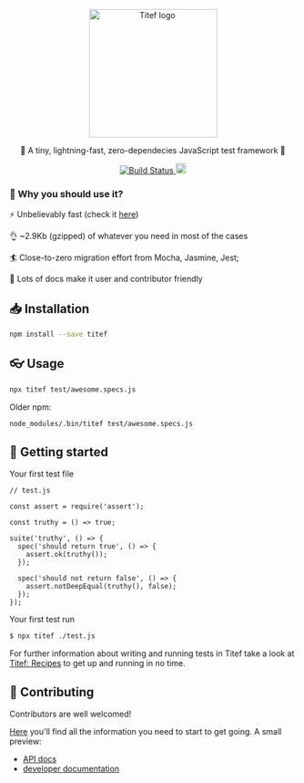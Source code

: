 <p align="center">
  <img src="https://preview.ibb.co/dBFOtc/logo.png" alt="Titef logo" height="225" />
  <p align="center">
    🌠 A tiny, lightning-fast, zero-dependecies JavaScript test framework 🌠
  </p>
</p>

<p align="center">
  <a href="https://travis-ci.org/shikaan/titef">
    <img src="https://travis-ci.org/shikaan/titef.svg?branch=master" alt="Build Status">
  </a>
  <a href="https://badge.fury.io/js/titef">
    <img src="https://badge.fury.io/js/titef.svg" alt="npm version" height="18">
  </a>
</p>

### 🎯 Why you should use it?

⚡ Unbelievably fast (check it [here](https://shikaan.github.io/titef/performance/))

👌 ~2.9Kb (gzipped) of whatever you need in most of the cases

🏄 Close-to-zero migration effort from Mocha, Jasmine, Jest;

📖 Lots of docs make it user and contributor friendly

## 📥 Installation

```bash
npm install --save titef
```

## 👓 Usage

```bash
npx titef test/awesome.specs.js
```

Older npm:

```bash
node_modules/.bin/titef test/awesome.specs.js
```

## 👣 Getting started

Your first test file

```ecmascript 6
// test.js

const assert = require('assert');

const truthy = () => true;

suite('truthy', () => {
  spec('should return true', () => {
    assert.ok(truthy());
  });
  
  spec('should not return false', () => {
    assert.notDeepEqual(truthy(), false);
  });
});
```

Your first test run

```bash
$ npx titef ./test.js
```

For further information about writing and running tests in Titef 
take a look at 
[Titef: Recipes](https://shikaan.github.io/titef/recipes/) to 
get up and running in no time.


## 🎁 Contributing

Contributors are well welcomed!

[Here](./.github/CONTRIBUTING.md) you'll find all the information you
need to start to get going. A small preview:

- [API docs](https://shikaan.github.io/titef/api/)
- [developer documentation](./lib/README.md)
